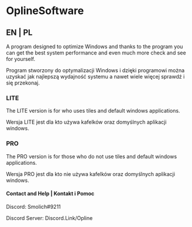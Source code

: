 # OplineSoftware

## EN | PL  

A program designed to optimize Windows and thanks to the program you can get the best system performance and even much more check and see for yourself.

Program stworzony do optymalizacji Windows i dzięki programowi można uzyskać jak najlepszą wydajność systemu a nawet wiele więcej sprawdź i się przekonaj.  

### LITE

The LITE version is for who uses tiles and default windows applications.

Wersja LITE jest dla kto używa kafelków oraz domyślnych aplikacji windows. 

### PRO

The PRO version is for those who do not use tiles and default windows applications.

Wersja PRO jest dla kto nie używa kafelków oraz domyślnych aplikacji windows.  

#### Contact and Help | Kontakt i Pomoc  

Discord: Smolich#9211 

Discord Server: Discord.Link/Opline
